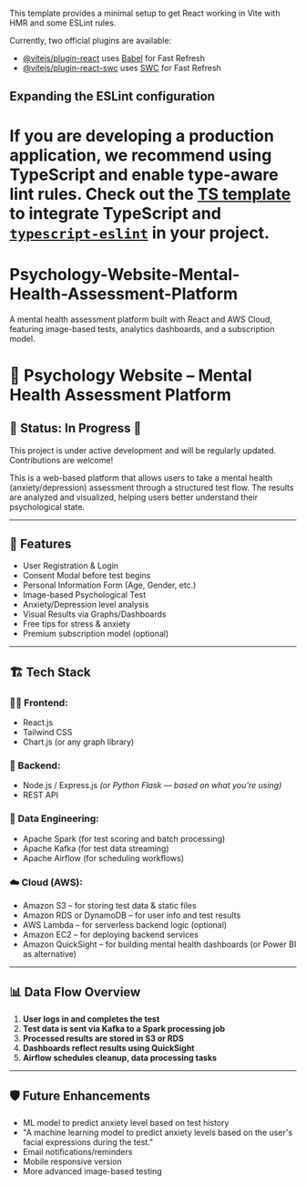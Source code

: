 

This template provides a minimal setup to get React working in Vite with HMR and some ESLint rules.

Currently, two official plugins are available:

- [@vitejs/plugin-react](https://github.com/vitejs/vite-plugin-react/blob/main/packages/plugin-react/README.md) uses [Babel](https://babeljs.io/) for Fast Refresh
- [@vitejs/plugin-react-swc](https://github.com/vitejs/vite-plugin-react-swc) uses [SWC](https://swc.rs/) for Fast Refresh

## Expanding the ESLint configuration

If you are developing a production application, we recommend using TypeScript and enable type-aware lint rules. Check out the [TS template](https://github.com/vitejs/vite/tree/main/packages/create-vite/template-react-ts) to integrate TypeScript and [`typescript-eslint`](https://typescript-eslint.io) in your project.
=======
# Psychology-Website-Mental-Health-Assessment-Platform
A mental health assessment platform built with React and AWS Cloud, featuring image-based tests, analytics dashboards, and a subscription model.

# 🧠 Psychology Website – Mental Health Assessment Platform

## 📌 Status: In Progress 🚧

This project is under active development and will be regularly updated. Contributions are welcome!

This is a web-based platform that allows users to take a mental health (anxiety/depression) assessment through a structured test flow. The results are analyzed and visualized, helping users better understand their psychological state.

---

## 🚀 Features

- User Registration & Login
- Consent Modal before test begins
- Personal Information Form (Age, Gender, etc.)
- Image-based Psychological Test
- Anxiety/Depression level analysis
- Visual Results via Graphs/Dashboards
- Free tips for stress & anxiety
- Premium subscription model (optional)

---

## 🏗️ Tech Stack

### 👨‍💻 Frontend:
- React.js
- Tailwind CSS
- Chart.js (or any graph library)

### 🔧 Backend:
- Node.js / Express.js *(or Python Flask — based on what you're using)*
- REST API

### 🧠 Data Engineering:
- Apache Spark (for test scoring and batch processing)
- Apache Kafka (for test data streaming)
- Apache Airflow (for scheduling workflows)

### ☁️ Cloud (AWS):
- Amazon S3 – for storing test data & static files
- Amazon RDS or DynamoDB – for user info and test results
- AWS Lambda – for serverless backend logic (optional)
- Amazon EC2 – for deploying backend services
- Amazon QuickSight – for building mental health dashboards (or Power BI as alternative)

---

## 📊 Data Flow Overview

1. **User logs in and completes the test**
2. **Test data is sent via Kafka to a Spark processing job**
3. **Processed results are stored in S3 or RDS**
4. **Dashboards reflect results using QuickSight**
5. **Airflow schedules cleanup, data processing tasks**

---

## 🛡️ Future Enhancements

- ML model to predict anxiety level based on test history
- "A machine learning model to predict anxiety levels based on the user's facial expressions during the test."
- Email notifications/reminders
- Mobile responsive version
- More advanced image-based testing


